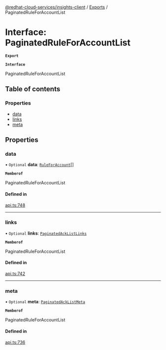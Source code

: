 [@redhat-cloud-services/insights-client](../README.md) / [Exports](../modules.md) / PaginatedRuleForAccountList

# Interface: PaginatedRuleForAccountList

**`Export`**

**`Interface`**

PaginatedRuleForAccountList

## Table of contents

### Properties

- [data](PaginatedRuleForAccountList.md#data)
- [links](PaginatedRuleForAccountList.md#links)
- [meta](PaginatedRuleForAccountList.md#meta)

## Properties

### data

• `Optional` **data**: [`RuleForAccount`](RuleForAccount.md)[]

**`Memberof`**

PaginatedRuleForAccountList

#### Defined in

[api.ts:748](https://github.com/RedHatInsights/javascript-clients/blob/master/packages/insights/api.ts#L748)

___

### links

• `Optional` **links**: [`PaginatedAckListLinks`](PaginatedAckListLinks.md)

**`Memberof`**

PaginatedRuleForAccountList

#### Defined in

[api.ts:742](https://github.com/RedHatInsights/javascript-clients/blob/master/packages/insights/api.ts#L742)

___

### meta

• `Optional` **meta**: [`PaginatedAckListMeta`](PaginatedAckListMeta.md)

**`Memberof`**

PaginatedRuleForAccountList

#### Defined in

[api.ts:736](https://github.com/RedHatInsights/javascript-clients/blob/master/packages/insights/api.ts#L736)
